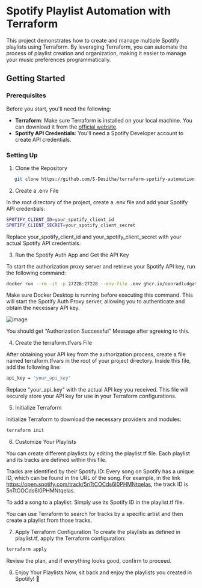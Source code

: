 # Spotify Playlist Automation with Terraform

This project demonstrates how to create and manage multiple Spotify playlists using Terraform. By leveraging Terraform, you can automate the process of playlist creation and organization, making it easier to manage your music preferences programmatically.

## Getting Started

### Prerequisites

Before you start, you'll need the following:

- **Terraform**: Make sure Terraform is installed on your local machine. You can download it from the [official website](https://www.terraform.io/downloads.html).
- **Spotify API Credentials**: You'll need a Spotify Developer account to create API credentials.

### Setting Up

1. Clone the Repository

```bash
   git clone https://github.com/S-Desitha/terraform-spotify-automation.git
```
2. Create a .env File

In the root directory of the project, create a .env file and add your Spotify API credentials:


```bash
SPOTIFY_CLIENT_ID=your_spotify_client_id
SPOTIFY_CLIENT_SECRET=your_spotify_client_secret
```

Replace your_spotify_client_id and your_spotify_client_secret with your actual Spotify API credentials.

3. Run the Spotify Auth App and Get the API Key

To start the authorization proxy server and retrieve your Spotify API key, run the following command:

```bash
docker run --rm -it -p 27228:27228 --env-file .env ghcr.io/conradludgate/spotify-auth-proxy

```
Make sure Docker Desktop is running before executing this command. This will start the Spotify Auth Proxy server, allowing you to authenticate and obtain the necessary API key.


![image](https://github.com/user-attachments/assets/a840d7d4-5ecb-46cf-9f5c-5353be4b0939)

You should get “Authorization Successful” Message after agreeing to this.

4. Create the terraform.tfvars File

After obtaining your API key from the authorization process, create a file named terraform.tfvars in the root of your project directory. 
Inside this file, add the following line:

```bash
api_key = "your_api_key"
```
Replace "your_api_key" with the actual API key you received. This file will securely store your API key for use in your Terraform configurations.

5. Initialize Terraform

Initialize Terraform to download the necessary providers and modules:

   
```bash
terraform init
```

6. Customize Your Playlists
   
You can create different playlists by editing the playlist.tf file. Each playlist and its tracks are defined within this file.

Tracks are identified by their Spotify ID: Every song on Spotify has a unique ID, which can be found in the URL of the song. 
For example, in the link https://open.spotify.com/track/5nTtCOCds6I0PHMNtqelas, the track ID is 5nTtCOCds6I0PHMNtqelas.

To add a song to a playlist: Simply use its Spotify ID in the playlist.tf file.

You can use Terraform to search for tracks by a specific artist and then create a playlist from those tracks.

7. Apply Terraform Configuration
To create the playlists as defined in playlist.tf, apply the Terraform configuration:

```bash
terraform apply
````

Review the plan, and if everything looks good, confirm to proceed.

8. Enjoy Your Playlists
Now, sit back and enjoy the playlists you created in Spotify! 🎵
